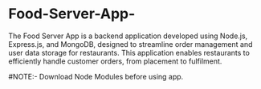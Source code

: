 # Food-Server-App-
The Food Server App is a backend application developed using Node.js, Express.js, and MongoDB, designed to streamline order management and user data storage for restaurants. This application enables restaurants to efficiently handle customer orders, from placement to fulfilment.

#NOTE:-
Download Node Modules before using app. 
